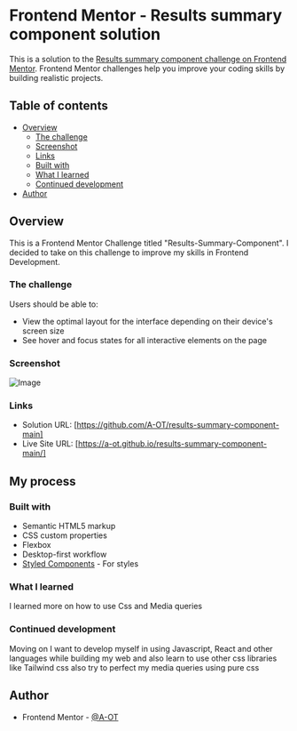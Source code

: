 # Frontend Mentor - Results summary component solution

This is a solution to the [Results summary component challenge on Frontend Mentor](https://www.frontendmentor.io/challenges/results-summary-component-CE_K6s0maV). Frontend Mentor challenges help you improve your coding skills by building realistic projects. 

## Table of contents

- [Overview](#overview)
  - [The challenge](#the-challenge)
  - [Screenshot](#screenshot)
  - [Links](#links)
  - [Built with](#built-with)
  - [What I learned](#what-i-learned)
  - [Continued development](#continued-development)
- [Author](#author)


## Overview

This is a Frontend Mentor Challenge titled "Results-Summary-Component". I decided to take on this challenge to improve my skills in Frontend Development.

### The challenge

Users should be able to:

- View the optimal layout for the interface depending on their device's screen size
- See hover and focus states for all interactive elements on the page

### Screenshot

![Image](relative/Screenshot/Frontend%20Mentor%20-%20Results%20summary%20component%20.png)


### Links

- Solution URL: [https://github.com/A-OT/results-summary-component-main]
- Live Site URL: [https://a-ot.github.io/results-summary-component-main/]
## My process

### Built with

- Semantic HTML5 markup
- CSS custom properties
- Flexbox
- Desktop-first workflow
- [Styled Components](https://styled-components.com/) - For styles

### What I learned

I learned more on how to use Css and Media queries

### Continued development

Moving on I want to develop myself in using Javascript, React and other languages while building my web and also learn to use other css libraries like Tailwind css also try to perfect my media queries using pure css

## Author

- Frontend Mentor - [@A-OT](https://www.frontendmentor.io/profile/A-OT)

